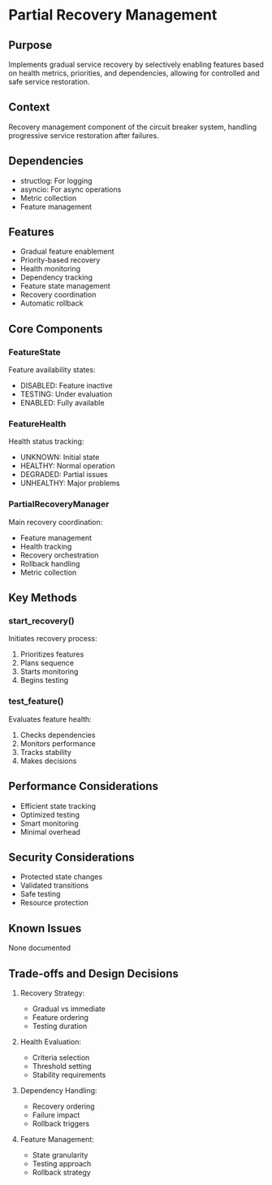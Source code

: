 # Partial Recovery Management

## Purpose

Implements gradual service recovery by selectively enabling features based on health metrics, priorities, and dependencies, allowing for controlled and safe service restoration.

## Context

Recovery management component of the circuit breaker system, handling progressive service restoration after failures.

## Dependencies

- structlog: For logging
- asyncio: For async operations
- Metric collection
- Feature management

## Features

- Gradual feature enablement
- Priority-based recovery
- Health monitoring
- Dependency tracking
- Feature state management
- Recovery coordination
- Automatic rollback

## Core Components

### FeatureState

Feature availability states:

- DISABLED: Feature inactive
- TESTING: Under evaluation
- ENABLED: Fully available

### FeatureHealth

Health status tracking:

- UNKNOWN: Initial state
- HEALTHY: Normal operation
- DEGRADED: Partial issues
- UNHEALTHY: Major problems

### PartialRecoveryManager

Main recovery coordination:

- Feature management
- Health tracking
- Recovery orchestration
- Rollback handling
- Metric collection

## Key Methods

### start_recovery()

Initiates recovery process:

1. Prioritizes features
2. Plans sequence
3. Starts monitoring
4. Begins testing

### test_feature()

Evaluates feature health:

1. Checks dependencies
2. Monitors performance
3. Tracks stability
4. Makes decisions

## Performance Considerations

- Efficient state tracking
- Optimized testing
- Smart monitoring
- Minimal overhead

## Security Considerations

- Protected state changes
- Validated transitions
- Safe testing
- Resource protection

## Known Issues

None documented

## Trade-offs and Design Decisions

1. Recovery Strategy:

   - Gradual vs immediate
   - Feature ordering
   - Testing duration

2. Health Evaluation:

   - Criteria selection
   - Threshold setting
   - Stability requirements

3. Dependency Handling:

   - Recovery ordering
   - Failure impact
   - Rollback triggers

4. Feature Management:
   - State granularity
   - Testing approach
   - Rollback strategy
